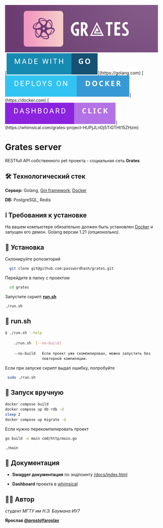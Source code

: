 
<!--![Logo](./assets/logo.png)-->
<img src="./assets/logo_header_ex.png" alt="drawing" width="700"/>
<!--<img src="./assets/DOCKER.webp" width="200" />-->
[<img src="./assets/made-with-go.svg" alt="drawing" />](https://golang.com)
[<img src="./assets/deploys-on-docker.svg" alt="drawing" />](https://docker.com)
[<img src="./assets/dashboard-click.svg" alt="drawing" />](https://whimsical.com/grates-project-HUPjJLnDj5TiGTHt15ZHzm)

# Grates server

RESTfull API собственного pet проекта - социальная сеть **Grates**

## 🛠️ Технологический стек

**Сервер:** Golang, [Gin framework](https://github.com/gin-gonic/gin), [Docker](https://www.docker.com/)


**DB:** PostgreSQL, Redis


## ❕ Требования к установке

На вашем компьютере обязательно должен быть установлен [Docker](https://www.docker.com/) и запущен его демон. Golang версии 1.21 *(опционально)*.


## 💾 Установка

Склонируйте ропозиторий

```bash
  git clone git@github.com:passwordhash/grates.git
```

Перейдите в папку с проектом

```bash
  cd grates
```

Запустите скрипт [**run.sh**](#run-sh)

```bash
./run.sh 
```

## 🚀 <a name="run-sh"></a>run.sh
```bash
$ ./run.sh --help

    ./run.sh  [--no-build]

    --no-build   Если проект уже скомпилирован, можно запустить без
                 повторной компиляции.
```

Если при запуске скрипт выдал ошибку, попробуйте

```bash
 sudo ./run.sh
```

## 🚀 Запуск вручную

```bash
docker compose build 
docker compose up db rdb -d
sleep 2
docker compose up migrate -d
```

Если нужно перекомпилировать проект

```bash
go build -o main cmd/http/main.go
```

```bash
./main
```

## 📄 Документация

- **Swagger документация** по эндпоинту [/docs/index.html](http://localhost:8000/docs/index.html)

- **Dashboard** проекта в [whimsical](https://whimsical.com/grates-project-HUPjJLnDj5TiGTHt15ZHzm)

## 🙋‍♂️ Автор

*студент МГТУ им Н.Э. Баумана ИУ7*

**Ярослав [@prostoYaroslav](https://t.me/prostoYaroslav)**

